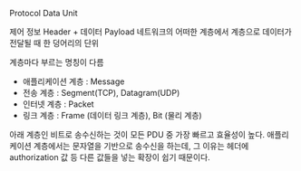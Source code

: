 Protocol Data Unit

제어 정보 Header + 데이터 Payload
네트워크의 어떠한 계층에서 계층으로 데이터가 전달될 때 한 덩어리의 단위

계층마다 부르는 명칭이 다름
- 애플리케이션 계층 : Message
- 전송 계층 : Segment(TCP), Datagram(UDP)
- 인터넷 계층 : Packet
- 링크 계층 : Frame (데이터 링크 계층), Bit (물리 계층)

아래 계층인 비트로 송수신하는 것이 모든 PDU 중 가장 빠르고 효율성이 높다.
애플리케이션 계층에서는 문자열을 기반으로 송수신을 하는데, 그 이유는 헤더에 authorization 값 등 다른 값들을 넣는 확장이 쉽기 때문이다.